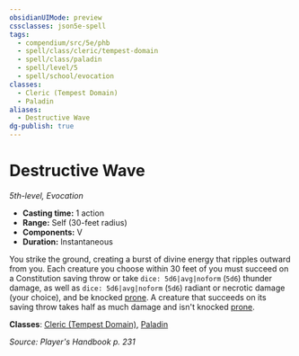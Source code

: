 ```yaml
---
obsidianUIMode: preview
cssclasses: json5e-spell
tags:
  - compendium/src/5e/phb
  - spell/class/cleric/tempest-domain
  - spell/class/paladin
  - spell/level/5
  - spell/school/evocation
classes:
  - Cleric (Tempest Domain)
  - Paladin
aliases:
  - Destructive Wave
dg-publish: true
---
```

# Destructive Wave
*5th-level, Evocation*  

- **Casting time:** 1 action
- **Range:** Self (30-feet radius)
- **Components:** V
- **Duration:** Instantaneous

You strike the ground, creating a burst of divine energy that ripples outward from you. Each creature you choose within 30 feet of you must succeed on a Constitution saving throw or take `dice: 5d6|avg|noform` (`5d6`) thunder damage, as well as `dice: 5d6|avg|noform` (`5d6`) radiant or necrotic damage (your choice), and be knocked [prone](/3-Mechanics/CLI/rules/conditions.md#prone). A creature that succeeds on its saving throw takes half as much damage and isn't knocked [prone](/3-Mechanics/CLI/rules/conditions.md#prone).

**Classes**: [Cleric (Tempest Domain)](/Admin/CLI/classes/cleric-tempest-domain.md), [Paladin](/Admin/CLI/classes/paladin.md)

*Source: Player's Handbook p. 231*